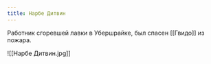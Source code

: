 ```yaml
---
title: Нарбе Дитвин
---
```

Работник сгоревшей лавки в Убершрайке, был спасен [[Гвидо]] из пожара.

![[Нарбе Дитвин.jpg]]